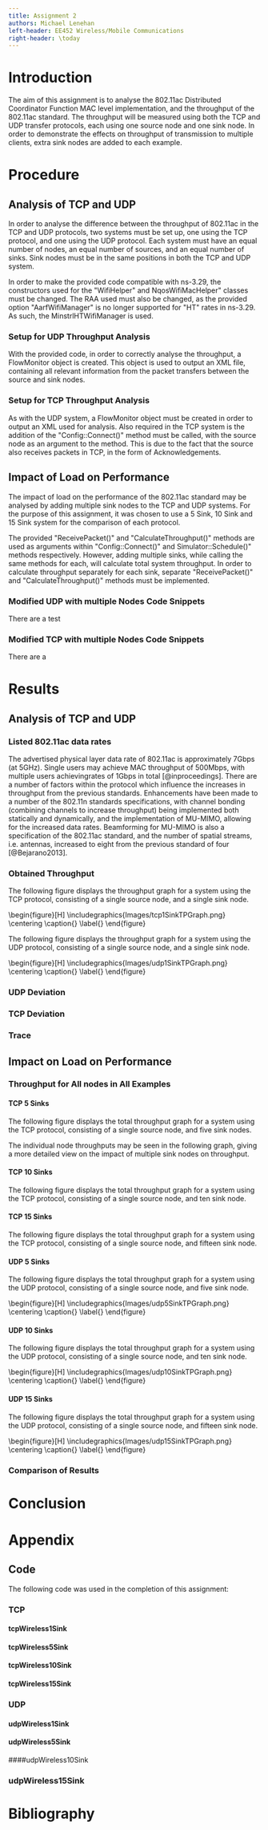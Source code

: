 ```yaml
---
title: Assignment 2
authors: Michael Lenehan
left-header: EE452 Wireless/Mobile Communications
right-header: \today
---
```


# Introduction

The aim of this assignment is to analyse the 802.11ac Distributed Coordinator
Function MAC level implementation, and the throughput of the 802.11ac standard.
The throughput will be measured using both the TCP and UDP transfer protocols,
each using one source node and one sink node. In order to demonstrate the
effects on throughput of transmission to multiple clients, extra sink nodes are 
added to each example.

# Procedure

## Analysis of TCP and UDP

In order to analyse the difference between the throughput of 802.11ac in the TCP
and UDP protocols, two systems must be set up, one using the TCP protocol, and
one using the UDP protocol. Each system must have an equal number of nodes, an
equal number of sources, and an equal number of sinks. Sink nodes must be in the
same positions in both the TCP and UDP system.

In order to make the provided code compatible with ns-3.29, the constructors
used for the "WifiHelper" and NqosWifiMacHelper" classes must be changed. The
RAA used must also be changed, as the provided option "AarfWifiManager" is no
longer supported for "HT" rates in ns-3.29. As such, the MinstrlHTWifiManager is
used.

### Setup for UDP Throughput Analysis

With the provided code, in order to correctly analyse the throughput, a
FlowMonitor object is created. This object is used to output an XML file,
containing all relevant information from the packet transfers between the source
and sink nodes.

### Setup for TCP Throughput Analysis

As with the UDP system, a FlowMonitor object must be created in order to output
an XML used for analysis. Also required in the TCP system is the addition of the
"Config::Connect()" method must be called, with the source node as an argument
to the method. This is due to the fact that the source also receives packets in
TCP, in the form of Acknowledgements.

## Impact of Load on Performance

The impact of load on the performance of the 802.11ac standard may be analysed
by adding multiple sink nodes to the TCP and UDP systems. For the purpose of
this assignment, it was chosen to use a 5 Sink, 10 Sink and 15 Sink system for
the comparison of each protocol. 

The provided "ReceivePacket()" and "CalculateThroughput()" methods are used
as arguments within "Config::Connect()" and Simulator::Schedule()" methods
respectively. However, adding multiple sinks, while calling the same methods for
each, will calculate total system throughput. In order to calculate throughput
separately for each sink, separate "ReceivePacket()" and "CalculateThroughput()"
methods must be implemented.

### Modified UDP with multiple Nodes Code Snippets

There are a test 

### Modified TCP with multiple Nodes Code Snippets

There are a

# Results

## Analysis of TCP and UDP

### Listed 802.11ac data rates

The advertised physical layer data rate of 802.11ac is approximately 7Gbps
(at 5GHz). Single users may achieve MAC throughput of 500Mbps, with multiple
users achievingrates of 1Gbps in total [@inproceedings]. There are a number of
factors within the protocol which influence the increases in throughput from
the previous standards. Enhancements have been made to a number of the 802.11n
standards specifications, with channel bonding (combining channels to increase
throughput) being implemented both statically and dynamically, and the
implementation of MU-MIMO, allowing for the increased data rates. Beamforming
for MU-MIMO is also a specification of the 802.11ac standard, and the number
of spatial streams, i.e. antennas, increased to eight from the previous standard
of four [@Bejarano2013].

### Obtained Throughput

The following figure displays the throughput graph for a system using the TCP
protocol, consisting of a single source node, and a single sink node.

\begin{figure}[H]
\includegraphics{Images/tcp1SinkTPGraph.png}
\centering
\caption{}
\label{}
\end{figure}

The following figure displays the throughput graph for a system using the UDP
protocol, consisting of a single source node, and a single sink node.

\begin{figure}[H]
\includegraphics{Images/udp1SinkTPGraph.png}
\centering
\caption{}
\label{}
\end{figure}

### UDP Deviation

### TCP Deviation

### Trace

## Impact on Load on Performance

### Throughput for All nodes in All Examples

#### TCP 5 Sinks

The following figure displays the total throughput graph for a system using the
TCP protocol, consisting of a single source node, and five sink nodes.

The individual node throughputs may be seen in the following graph, giving a
more detailed view on the impact of multiple sink nodes on throughput.

#### TCP 10 Sinks

The following figure displays the total throughput graph for a system using the
TCP protocol, consisting of a single source node, and ten sink node.

#### TCP 15 Sinks

The following figure displays the total throughput graph for a system using the
TCP protocol, consisting of a single source node, and fifteen sink node.

#### UDP 5 Sinks

The following figure displays the total throughput graph for a system using the
UDP protocol, consisting of a single source node, and five sink node.

\begin{figure}[H]
\includegraphics{Images/udp5SinkTPGraph.png}
\centering
\caption{}
\label{}
\end{figure}

#### UDP 10 Sinks

The following figure displays the total throughput graph for a system using the
UDP protocol, consisting of a single source node, and ten sink node.

\begin{figure}[H]
\includegraphics{Images/udp10SinkTPGraph.png}
\centering
\caption{}
\label{}
\end{figure}


#### UDP 15 Sinks

The following figure displays the total throughput graph for a system using the
UDP protocol, consisting of a single source node, and fifteen sink node.

\begin{figure}[H]
\includegraphics{Images/udp15SinkTPGraph.png}
\centering
\caption{}
\label{}
\end{figure}

### Comparison of Results

# Conclusion

# Appendix

## Code

The following code was used in the completion of this assignment:

### TCP

#### tcpWireless1Sink


#### tcpWireless5Sink


#### tcpWireless10Sink


#### tcpWireless15Sink

### UDP

#### udpWireless1Sink


#### udpWireless5Sink


####udpWireless10Sink


### udpWireless15Sink


# Bibliography
